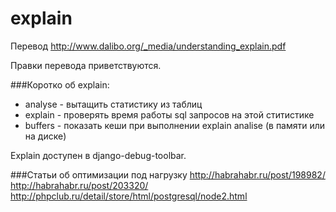 # explain
Перевод http://www.dalibo.org/_media/understanding_explain.pdf

Правки перевода приветствуются.

###Коротко об explain:

- analyse - вытащить статистику из таблиц
- explain - проверять время работы sql запросов на этой ститистике
- buffers - показать кеши при выполнении explain analise (в памяти или на диске)

Explain доступен в django-debug-toolbar.

###Статьи об оптимизации под нагрузку
http://habrahabr.ru/post/198982/
http://habrahabr.ru/post/203320/
http://phpclub.ru/detail/store/html/postgresql/node2.html
